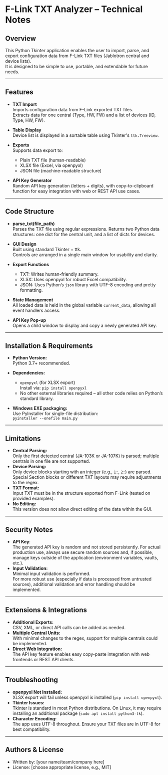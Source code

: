 # F-Link TXT Analyzer – Technical Notes

## Overview

This Python Tkinter application enables the user to import, parse, and export configuration data from F-Link TXT files (Jablotron central and device lists).  
It is designed to be simple to use, portable, and extendable for future needs.

---

## Features

- **TXT Import**  
  Imports configuration data from F-Link exported TXT files.  
  Extracts data for one central (Type, HW, FW) and a list of devices (ID, Type, HW, FW).

- **Table Display**  
  Device list is displayed in a sortable table using Tkinter's `ttk.Treeview`.

- **Exports**  
  Supports data export to:
    - Plain TXT file (human-readable)
    - XLSX file (Excel, via openpyxl)
    - JSON file (machine-readable structure)

- **API Key Generator**  
  Random API key generation (letters + digits), with copy-to-clipboard function for easy integration with web or REST API use cases.

---

## Code Structure

- **parse_txt(file_path)**  
  Parses the TXT file using regular expressions. Returns two Python data structures: one dict for the central unit, and a list of dicts for devices.

- **GUI Design**  
  Built using standard Tkinter + ttk.  
  Controls are arranged in a single main window for usability and clarity.

- **Export Functions**  
  - TXT: Writes human-friendly summary.
  - XLSX: Uses openpyxl for robust Excel compatibility.
  - JSON: Uses Python’s `json` library with UTF-8 encoding and pretty formatting.

- **State Management**  
  All loaded data is held in the global variable `current_data`, allowing all event handlers access.

- **API Key Pop-up**  
  Opens a child window to display and copy a newly generated API key.

---

## Installation & Requirements

- **Python Version:**  
  Python 3.7+ recommended.

- **Dependencies:**  
  - `openpyxl` (for XLSX export)  
    Install via: `pip install openpyxl`
  - No other external libraries required – all other code relies on Python’s standard library.

- **Windows EXE packaging:**  
  Use PyInstaller for single-file distribution:  
  `pyinstaller --onefile main.py`

---

## Limitations

- **Central Parsing:**  
  Only the first detected central (JA-103K or JA-107K) is parsed; multiple centrals in one file are not supported.
- **Device Parsing:**  
  Only device blocks starting with an integer (e.g., `1:`, `2:`) are parsed.  
  Special Section blocks or different TXT layouts may require adjustments to the regex.
- **TXT Format:**  
  Input TXT must be in the structure exported from F-Link (tested on provided examples).
- **No Editing:**  
  This version does not allow direct editing of the data within the GUI.

---

## Security Notes

- **API Key**:  
  The generated API key is random and not stored persistently. For actual production use, always use secure random sources and, if possible, manage keys outside of the application (environment variables, vaults, etc.).
- **Input Validation:**  
  Minimal input validation is performed.  
  For more robust use (especially if data is processed from untrusted sources), additional validation and error handling should be implemented.

---

## Extensions & Integrations

- **Additional Exports:**  
  CSV, XML, or direct API calls can be added as needed.
- **Multiple Central Units:**  
  With minimal changes to the regex, support for multiple centrals could be implemented.
- **Direct Web Integration:**  
  The API key feature enables easy copy-paste integration with web frontends or REST API clients.

---

## Troubleshooting

- **openpyxl Not Installed:**  
  XLSX export will fail unless openpyxl is installed (`pip install openpyxl`).
- **Tkinter Issues:**  
  Tkinter is standard in most Python distributions. On Linux, it may require installing an additional package (`sudo apt install python3-tk`).
- **Character Encoding:**  
  The app uses UTF-8 throughout. Ensure your TXT files are in UTF-8 for best compatibility.

---

## Authors & License

- Written by: [your name/team/company here]
- License: [choose appropriate license, e.g., MIT]
